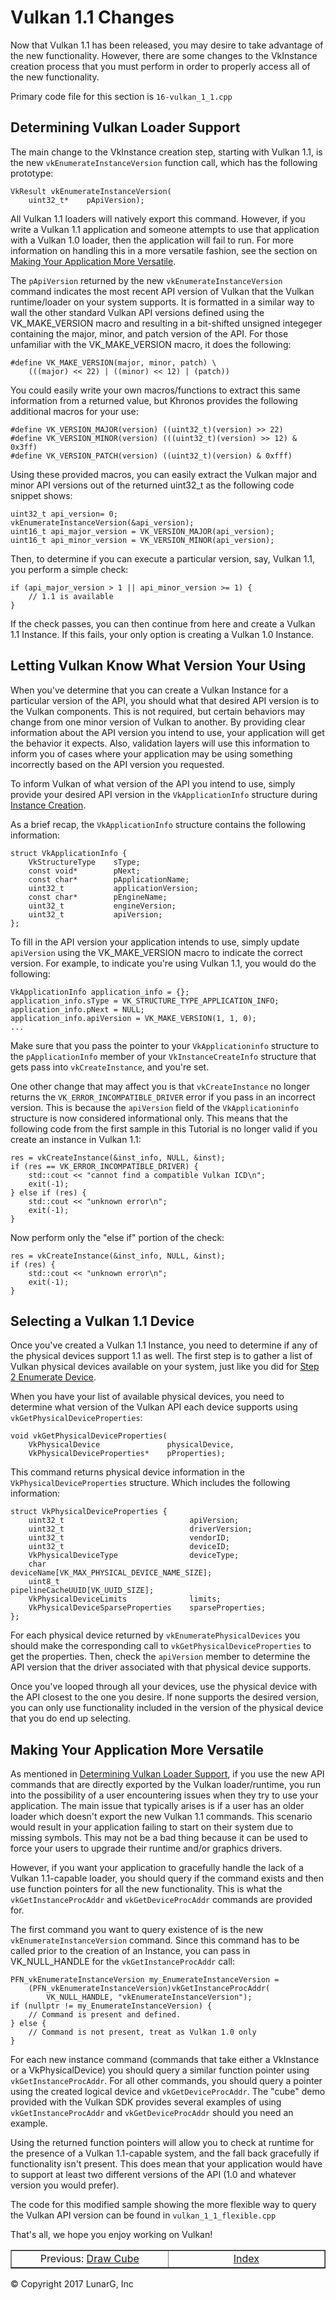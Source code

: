 # Vulkan 1.1 Changes

<link href="../css/lg_stylesheet.css" rel="stylesheet"></link>

Now that Vulkan 1.1 has been released, you may desire to
take advantage of the new functionality.  However, there
are some changes to the VkInstance creation process that
you must perform in order to properly access all of the
new functionality.

Primary code file for this section is `16-vulkan_1_1.cpp`

## Determining Vulkan Loader Support

The main change to the VkInstance creation step, starting
with Vulkan 1.1, is the new `vkEnumerateInstanceVersion`
function call, which has the following prototype:

    VkResult vkEnumerateInstanceVersion(
        uint32_t*    pApiVersion);

All Vulkan 1.1 loaders will natively export this command.
However, if you write a Vulkan 1.1 application and someone
attempts to use that application with a Vulkan 1.0 loader,
then the application will fail to run.  For more information
on handling this in a more versatile fashion, see the section
on [Making Your Application More Versatile](#making-your-application-more-versatile).

The `pApiVersion` returned by the new `vkEnumerateInstanceVersion`
command indicates the most recent API version of Vulkan that
the Vulkan runtime/loader on your system supports.  It is
formatted in a similar way to wall the other standard Vulkan
API versions defined using the VK\_MAKE\_VERSION macro and
resulting in a bit-shifted unsigned integeger containing the
major, minor, and patch version of the API.  For those
unfamiliar with the VK\_MAKE\_VERSION macro, it does the
following:

    #define VK_MAKE_VERSION(major, minor, patch) \
        (((major) << 22) | ((minor) << 12) | (patch))

You could easily write your own macros/functions to extract
this same information from a returned value, but Khronos
provides the following additional macros for your use:

    #define VK_VERSION_MAJOR(version) ((uint32_t)(version) >> 22)
    #define VK_VERSION_MINOR(version) (((uint32_t)(version) >> 12) & 0x3ff)
    #define VK_VERSION_PATCH(version) ((uint32_t)(version) & 0xfff)

Using these provided macros, you can easily extract the
Vulkan major and minor API versions out of the returned
uint32_t as the following code snippet shows:

    uint32_t api_version= 0;
    vkEnumerateInstanceVersion(&api_version);
    uint16_t api_major_version = VK_VERSION_MAJOR(api_version);
    uint16_t api_minor_version = VK_VERSION_MINOR(api_version);

Then, to determine if you can execute a particular version,
say, Vulkan 1.1, you perform a simple check:

    if (api_major_version > 1 || api_minor_version >= 1) {
        // 1.1 is available
    }

If the check passes, you can then continue from here and create
a Vulkan 1.1 Instance.  If this fails, your only option is
creating a Vulkan 1.0 Instance.


## Letting Vulkan Know What Version Your Using

When you've determine that you can create a Vulkan Instance
for a particular version of the API, you should what that
desired API version is to the Vulkan components.  This
is not required, but certain behaviors may change from one
minor version of Vulkan to another.  By providing clear
information about the API version you intend to use, your
application will get the behavior it expects.  Also,
validation layers will use this information to inform you
of cases where your application may be using something
incorrectly based on the API version you requested.

To inform Vulkan of what version of the API you intend
to use, simply provide your desired API version in the
`VkApplicationInfo` structure during
[Instance Creation](01-init_instance.html).

As a brief recap, the `VkApplicationInfo` structure
contains the following information:

    struct VkApplicationInfo {
        VkStructureType    sType;
        const void*        pNext;
        const char*        pApplicationName;
        uint32_t           applicationVersion;
        const char*        pEngineName;
        uint32_t           engineVersion;
        uint32_t           apiVersion;
    };

To fill in the API version your application intends
to use, simply update `apiVersion` using the
VK\_MAKE\_VERSION macro to indicate the correct
version.  For example, to indicate you're using
Vulkan 1.1, you would do the following:

    VkApplicationInfo application_info = {};
    application_info.sType = VK_STRUCTURE_TYPE_APPLICATION_INFO;
    application_info.pNext = NULL;
    application_info.apiVersion = VK_MAKE_VERSION(1, 1, 0);
    ...

Make sure that you pass the pointer to your `VkApplicationinfo`
structure to the `pApplicationInfo` member of your
`VkInstanceCreateInfo` structure that gets pass into
`vkCreateInstance`, and you're set.

One other change that may affect you is that `vkCreateInstance`
no longer returns the  `VK_ERROR_INCOMPATIBLE_DRIVER` error if
you pass in an incorrect version.  This is because the
`apiVersion` field of the `VkApplicationinfo` structure is now
considered informational only.  This means that the following
code from the first sample in this Tutorial is no longer
valid if you create an instance in Vulkan 1.1:

    res = vkCreateInstance(&inst_info, NULL, &inst);
    if (res == VK_ERROR_INCOMPATIBLE_DRIVER) {
        std::cout << "cannot find a compatible Vulkan ICD\n";
        exit(-1);
    } else if (res) {
        std::cout << "unknown error\n";
        exit(-1);
    }

Now perform only the "else if" portion of the check:

    res = vkCreateInstance(&inst_info, NULL, &inst);
    if (res) {
        std::cout << "unknown error\n";
        exit(-1);
    }


## Selecting a Vulkan 1.1 Device

Once you've created a Vulkan 1.1 Instance, you need
to determine if any of the physical devices support
1.1 as well.  The first step is to gather a list of
Vulkan physical devices available on your system,
just like you did for
[Step 2 Enumerate Device](02-enumerate_devices.html).

When you have your list of available physical devices,
you need to determine what version of the Vulkan API
each device supports using `vkGetPhysicalDeviceProperties`:

    void vkGetPhysicalDeviceProperties(
        VkPhysicalDevice               physicalDevice,
        VkPhysicalDeviceProperties*    pProperties);

This command returns physical device information in the
`VkPhysicalDeviceProperties` structure.  Which includes
the following information:

    struct VkPhysicalDeviceProperties {
        uint32_t                            apiVersion;
        uint32_t                            driverVersion;
        uint32_t                            vendorID;
        uint32_t                            deviceID;
        VkPhysicalDeviceType                deviceType;
        char                                deviceName[VK_MAX_PHYSICAL_DEVICE_NAME_SIZE];
        uint8_t                             pipelineCacheUUID[VK_UUID_SIZE];
        VkPhysicalDeviceLimits              limits;
        VkPhysicalDeviceSparseProperties    sparseProperties;
    };

For each physical device returned by
`vkEnumeratePhysicalDevices` you should make the corresponding
call to `vkGetPhysicalDeviceProperties` to get the properties.
Then, check the `apiVersion` member to determine the API
version that the driver associated with that physical device
supports.

Once you've looped through all your devices, use the
physical device with the API closest to the one you desire.
If none supports the desired version, you can only use
functionality included in the version of the physical device that
you do end up selecting.


## Making Your Application More Versatile

As mentioned in [Determining Vulkan Loader Support](#determining-vulkan-loader-support),
if you use the new API commands that are directly exported by the
Vulkan loader/runtime, you run into the possibility of a user
encountering issues when they try to use your application.  The
main issue that typically arises is if a user has an older
loader which doesn't export the new Vulkan 1.1 commands.
This scenario would result in your application failing to start
on their system due to missing symbols.  This may not be a bad
thing because it can be used to force your users to upgrade
their runtime and/or graphics drivers.

However, if you want your application to gracefully handle
the lack of a Vulkan 1.1-capable loader, you should query
if the command exists and then use function pointers for
all the new functionality.  This is what the
`vkGetInstanceProcAddr` and `vkGetDeviceProcAddr` commands
are provided for.

The first command you want to query existence of is the
new `vkEnumerateInstanceVersion` command.  Since this command
has to be called prior to the creation of an Instance, you can
pass in VK\_NULL\_HANDLE for the `vkGetInstanceProcAddr` call:

    PFN_vkEnumerateInstanceVersion my_EnumerateInstanceVersion =
        (PFN_vkEnumerateInstanceVersion)vkGetInstanceProcAddr(
            VK_NULL_HANDLE, "vkEnumerateInstanceVersion");
    if (nullptr != my_EnumerateInstanceVersion) {
        // Command is present and defined.
    } else {
        // Command is not present, treat as Vulkan 1.0 only
    }

For each new instance command (commands that take either a VkInstance
or a VkPhysicalDevice) you should query a similar function pointer
using `vkGetInstanceProcAddr`.  For all other commands, you should
query a pointer using the created logical device and `vkGetDeviceProcAddr`.
The "cube" demo provided with the Vulkan SDK provides several
examples of using `vkGetInstanceProcAddr` and `vkGetDeviceProcAddr`
should you need an example.

Using the returned function pointers will allow you to check at
runtime for the presence of a Vulkan 1.1-capable system, and the fall
back gracefully if functionality isn't present.  This does mean
that your application would have to support at least two different
versions of the API (1.0 and whatever version you would prefer).

The code for this modified sample showing the more flexible way
to query the Vulkan API version can be found in `vulkan_1_1_flexible.cpp`

That's all, we hope you enjoy working on Vulkan!

<table border="1" width="100%">
    <tr>
        <td align="center" width="33%">Previous: <a href="15-draw_cube.html" title="Prev">Draw Cube</a></td>
        <td align="center" width="33%"><a href="index.html" title="Index">Index</a></td>
    </tr>
</table>
<footer>&copy; Copyright 2017 LunarG, Inc</footer>
